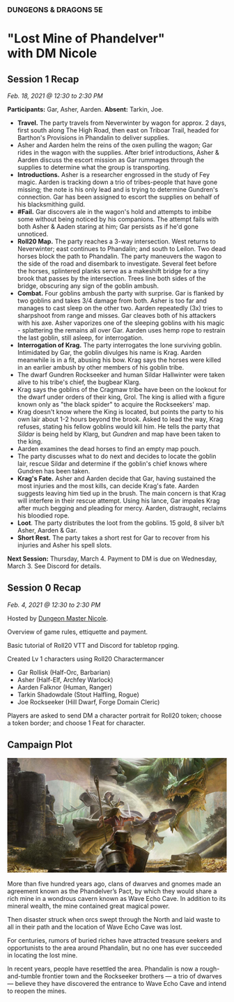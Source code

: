 
### DUNGEONS & DRAGONS 5E

# "Lost Mine of Phandelver"<br />with DM Nicole

## Session 1 Recap
_Feb. 18, 2021 @ 12:30 to 2:30 PM_

**Participants:** Gar, Asher, Aarden. **Absent:** Tarkin, Joe.

- **Travel.** The party travels from Neverwinter by wagon for approx. 2 days, first south along The High Road, then east on Triboar Trail, headed for Barthon's Provisions in Phandalin to deliver supplies.
- Asher and Aarden helm the reins of the oxen pulling the wagon; Gar rides in the wagon with the supplies. After brief introductions, Asher & Aarden discuss the escort mission as Gar rummages through the supplies to determine what the group is transporting.
- **Introductions.** Asher is a researcher engrossed in the study of Fey magic. Aarden is tracking down a trio of tribes-people that have gone missing; the note is his only lead and is trying to determine Gundren's connection. Gar has been assigned to escort the supplies on behalf of his blacksmithing guild.
- **#Fail.** Gar discovers ale in the wagon's hold and attempts to imbibe some without being noticed by his companions. The attempt fails with both Asher & Aaden staring at him; Gar persists as if he'd gone unnoticed.
- **Roll20 Map.** The party reaches a 3-way intersection. West returns to Neverwinter; east continues to Phandalin; and south to Leilon. Two dead horses block the path to Phandalin. The party maneuvers the wagon to the side of the road and disembark to investigate. Several feet before the horses, splintered planks serve as a makeshift bridge for a tiny brook that passes by the intersection. Trees line both sides of the bridge, obscuring any sign of the goblin ambush.
- **Combat.** Four goblins ambush the party with surprise. Gar is flanked by two goblins and takes 3/4 damage from both. Asher is too far and manages to cast sleep on the other two. Aarden repeatedly (3x) tries to sharpshoot from range and misses. Gar cleaves both of his attackers with his axe. Asher vaporizes one of the sleeping goblins with his magic - splattering the remains all over Gar. Aarden uses hemp rope to restrain the last goblin, still asleep, for interrogation.
- **Interrogation of Krag.** The party interrogates the lone surviving goblin. Intimidated by Gar, the goblin divulges his name is Krag. Aarden meanwhile is in a fit, abusing his bow. Krag says the horses were killed in an earlier ambush by other members of his goblin tribe.
- The dwarf Gundren Rockseeker and human Sildar Hallwinter were taken alive to his tribe's chief, the bugbear Klarg.
- Krag says the goblins of the Cragmaw tribe have been on the lookout for the dwarf under orders of their king, Grol. The king is allied with a figure known only as "the black spider" to acquire the Rockseekers' map.
- Krag doesn't know where the King is located, but points the party to his own lair about 1-2 hours beyond the brook. Asked to lead the way, Krag refuses, stating his fellow goblins would kill him. He tells the party that _Sildar_ is being held by Klarg, but _Gundren_ and map have been taken to the king.
- Aarden examines the dead horses to find an empty map pouch.
- The party discusses what to do next and decides to locate the goblin lair, rescue Sildar and determine if the goblin's chief  knows where Gundren has been taken.
- **Krag's Fate.** Asher and Aarden decide that Gar, having sustained the most injuries and the most kills, can decide Krag's fate. Aarden suggests leaving him tied up in the brush. The main concern is that Krag will interfere in their rescue attempt. Using his lance, Gar impales Krag after much begging and pleading for mercy. Aarden, distraught, reclaims his bloodied rope.
- **Loot**. The party distributes the loot from the goblins. 15 gold, 8 silver b/t Asher, Aarden & Gar.
- **Short Rest.** The party takes a short rest for Gar to recover from his injuries and Asher his spell slots.

**Next Session:** Thursday, March 4. Payment to DM is due on Wednesday, March 3. See Discord for details.



## Session 0 Recap
_Feb. 4, 2021 @ 12:30 to 2:30 PM_

Hosted by [Dungeon Master Nicole](https://startplaying.games/game-master/loremasternicole).

Overview of game rules, ettiquette and payment.

Basic tutorial of Roll20 VTT and Discord for tabletop rpging.

Created Lv 1 characters using Roll20 Charactermancer

- Gar Rollisk (Half-Orc, Barbarian)
- Asher (Half-Elf, Archfey Warlock)
- Aarden Falknor (Human, Ranger)
- Tarkin Shadowdale (Stout Halfling, Rogue)
- Joe Rockseeker (Hill Dwarf, Forge Domain Cleric)

Players are asked to send DM a character portrait for Roll20 token; choose a token border; and choose 1 Feat for character.

## Campaign Plot

![Image](/dnd-5e-phandelver-carousel.png)

More than five hundred years ago, clans of dwarves and gnomes made an agreement known as the Phandelver’s Pact, by which they would share a rich mine in a wondrous cavern known as Wave Echo Cave. In addition to its mineral wealth, the mine contained great magical power.

Then disaster struck when orcs swept through the North and laid waste to all in their path and the location of Wave Echo Cave was lost.

For centuries, rumors of buried riches have attracted treasure seekers and opportunists to the area around Phandalin, but no one has ever succeeded in locating the lost mine.

In recent years, people have resettled the area. Phandalin is now a rough-and-tumble frontier town and the Rockseeker brothers — a trio of dwarves — believe they have discovered the entrance to Wave Echo Cave and intend to reopen the mines.
